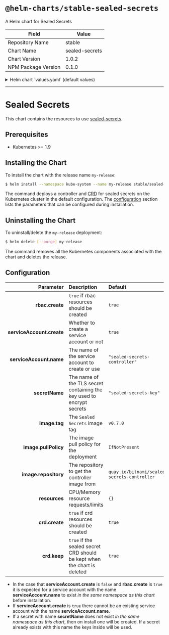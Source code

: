 # `@helm-charts/stable-sealed-secrets`

A Helm chart for Sealed Secrets

| Field               | Value          |
| ------------------- | -------------- |
| Repository Name     | stable         |
| Chart Name          | sealed-secrets |
| Chart Version       | 1.0.2          |
| NPM Package Version | 0.1.0          |

<details>

<summary>Helm chart `values.yaml` (default values)</summary>

```yaml
image:
  repository: quay.io/bitnami/sealed-secrets-controller
  tag: v0.7.0
  pullPolicy: IfNotPresent

resources: {}
nodeSelector: {}
tolerations: []
affinity: {}

serviceAccount:
  # serviceAccount.create: Whether to create a service account or not
  create: true
  # serviceAccount.name: The name of the service account to create or use
  name: ''

rbac:
  # rbac.create: `true` if rbac resources should be created
  create: true

# secretName: The name of the TLS secret containing the key used to encrypt secrets
secretName: 'sealed-secrets-key'

crd:
  # crd.create: `true` if the crd resources should be created
  create: true
  # crd.keep: `true` if the sealed secret CRD should be kept when the chart is deleted
  keep: true
```

</details>

---

# Sealed Secrets

This chart contains the resources to use [sealed-secrets](https://github.com/bitnami-labs/sealed-secrets).

## Prerequisites

- Kubernetes >= 1.9

## Installing the Chart

To install the chart with the release name `my-release`:

```bash
$ helm install --namespace kube-system --name my-release stable/sealed-secrets
```

The command deploys a controller and [CRD](https://kubernetes.io/docs/tasks/access-kubernetes-api/custom-resources/custom-resource-definitions/) for sealed secrets on the Kubernetes cluster in the default configuration. The [configuration](#configuration) section lists the parameters that can be configured during installation.

## Uninstalling the Chart

To uninstall/delete the `my-release` deployment:

```bash
$ helm delete [--purge] my-release
```

The command removes all the Kubernetes components associated with the chart and deletes the release.

## Configuration

|                 Parameter | Description                                                              | Default                                     |
| ------------------------: | :----------------------------------------------------------------------- | :------------------------------------------ |
|           **rbac.create** | `true` if rbac resources should be created                               | `true`                                      |
| **serviceAccount.create** | Whether to create a service account or not                               | `true`                                      |
|   **serviceAccount.name** | The name of the service account to create or use                         | `"sealed-secrets-controller"`               |
|            **secretName** | The name of the TLS secret containing the key used to encrypt secrets    | `"sealed-secrets-key"`                      |
|             **image.tag** | The `Sealed Secrets` image tag                                           | `v0.7.0`                                    |
|      **image.pullPolicy** | The image pull policy for the deployment                                 | `IfNotPresent`                              |
|      **image.repository** | The repository to get the controller image from                          | `quay.io/bitnami/sealed-secrets-controller` |
|             **resources** | CPU/Memory resource requests/limits                                      | `{}`                                        |
|            **crd.create** | `true` if crd resources should be created                                | `true`                                      |
|              **crd.keep** | `true` if the sealed secret CRD should be kept when the chart is deleted | `true`                                      |

- In the case that **serviceAccount.create** is `false` and **rbac.create** is `true` it is expected for a service account with the name **serviceAccount.name** to exist _in the same namespace as this chart_ before installation.
- If **serviceAccount.create** is `true` there cannot be an existing service account with the name **serviceAccount.name**.
- If a secret with name **secretName** does not exist _in the same namespace as this chart_, then on install one will be created. If a secret already exists with this name the keys inside will be used.
